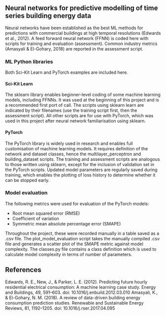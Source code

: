 ## Neural networks for predictive modelling of time series building energy data
Neural networks have been established as the best ML methods for predictions with commercial buildings at high temporal resolutions (Edwards et al., 2012). A feed forward neural network (FFNN) is coded here with scripts for training and evaluation (assessment). Common industry metrics (Amasyali & El-Gohary, 2018) are reported in the assessment script.

### ML Python libraries
Both Sci-Kit Learn and PyTorch examples are included here.
#### Sci-Kit Learn
The sklearn library enables beginner-level coding of some machine learning models, including FFNNs. It was used at the beginning of this project and is a recommended first port of call. The scripts using sklearn learn are indicated by their filenames (use the training script first, then the assessment script). All other scripts are for use with PyTorch, which was used in this project after neural network familiarisation using sklearn.
#### PyTorch
The PyTorch library is widely used in research and enables full customisation of machine learning models. It requires definition of the network and dataset classes, hence the multilayer_perceptron and building_dataset scripts. The training and assessment scripts are analogous to those written using sklearn, except for the inclusion of validation set in the PyTorch scripts. Updated model parameters are regularly saved during training, which enables the plotting of loss history to determine whether it can be stopped early.

### Model evaluation
The following metrics were used for evaluation of the PyTorch models:
- Root mean squared error (RMSE)
- Coefficient of variation
- Symmetric mean absolute percentage error (SMAPE)

Throughout the project, these were recorded manually in a table saved as a .csv file. The plot_model_evaluation script takes the manually compiled .csv file and generates a scatter plot of the SMAPE metric against model complexity. The classes.py file contains a class definition which is used to calculate model complexity in terms of number of parameters.

## References
Edwards, R. E., New, J., & Parker, L. E. (2012). Predicting future hourly residential electrical consumption: A machine learning case study. Energy and Buildings, 49, 591–603. doi: 10.1016/j.enbuild.2012.03.010
Amasyali, K., & El-Gohary, N. M. (2018). A review of data-driven building energy consumption prediction studies. Renewable and Sustainable Energy Reviews, 81, 1192–1205. doi: 10.1016/j.rser.2017.04.095
